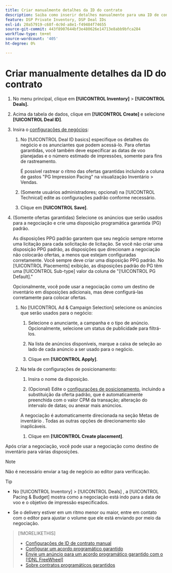 ```yaml
---
title: Criar manualmente detalhes da ID do contrato
description: Saiba como inserir detalhes manualmente para uma ID de contrato.
feature: DSP Private Inventory, DSP Deal IDs
exl-id: 20a57919-c68f-4c9d-a8e1-f49484f74655
source-git-commit: 443f8907644bf3e480626e14713e8abb9bfca284
workflow-type: tm+mt
source-wordcount: '405'
ht-degree: 0%

---
```


# Criar manualmente detalhes da ID do contrato

1. No menu principal, clique em **[!UICONTROL Inventory]** > **[!UICONTROL Deals].**

1. Acima da tabela de dados, clique em **[!UICONTROL Create]** e selecione **[!UICONTROL Deal ID]**.

1. Insira o [configurações de negócios](deal-id-settings.md):

   1. No [!UICONTROL Deal ID basics] especifique os detalhes do negócio e os anunciantes que podem acessá-lo. Para ofertas garantidas, você também deve especificar as datas de voo planejadas e o número estimado de impressões, somente para fins de rastreamento.

      É possível rastrear o ritmo das ofertas garantidas incluindo a coluna de gastos &quot;PG Impression Pacing&quot; na visualização Inventário > Vendas.

   1. (Somente usuários administradores; opcional) na [!UICONTROL Technical] edite as configurações padrão conforme necessário.

   1. Clique em **[!UICONTROL Save]**.

1. (Somente ofertas garantidas) Selecione os anúncios que serão usados para a negociação e crie uma disposição programática garantida (PG) padrão.

   As disposições PPG padrão garantem que seu negócio sempre retorne uma licitação para cada solicitação de licitação. Se você não criar uma disposição PPG padrão, as disposições que direcionam a negociação não colocarão ofertas, a menos que estejam configuradas corretamente. Você sempre deve criar uma disposição PPG padrão. No [!UICONTROL Placements] exibição, as disposições padrão do PG têm uma [!UICONTROL Sub-type] valor da coluna de &quot;[!UICONTROL PG Default].&quot;

   Opcionalmente, você pode usar a negociação como um destino de inventário em disposições adicionais, mas deve configurá-las corretamente para colocar ofertas.

   1. No [!UICONTROL Ad & Campaign Selection] selecione os anúncios que serão usados para o negócio:

      1. Selecione o anunciante, a campanha e o tipo de anúncio. Opcionalmente, selecione um status de publicidade para filtrá-los.

      1. Na lista de anúncios disponíveis, marque a caixa de seleção ao lado de cada anúncio a ser usado para o negócio.

      1. Clique em **[!UICONTROL Apply]**.
   1. Na tela de configurações de posicionamento:

      1. Insira o nome da disposição.

      1. (Opcional) Edite o [configurações de posicionamento](/help/dsp/campaign-management/placements/placement-settings.md), incluindo a substituição da oferta padrão, que é automaticamente preenchida com o valor CPM da transação; alteração do intervalo de datas; ou anexar mais anúncios.

      A negociação é automaticamente direcionada na seção Metas de inventário . Todas as outras opções de direcionamento são inaplicáveis.

      1. Clique em **[!UICONTROL Create placement]**.



Após criar a negociação, você pode usar a negociação como destino de inventário para várias disposições.

>[!NOTE]
>
> Não é necessário enviar a tag de negócio ao editor para verificação.

>[!TIP]
>
>* No [!UICONTROL Inventory] > [!UICONTROL Deals] , a [!UICONTROL Pacing & Budget] mostra como a negociação está indo para a data de voo e o objetivo de impressão especificados.
>
>* Se o delivery estiver em um ritmo menor ou maior, entre em contato com o editor para ajustar o volume que ele está enviando por meio da negociação.


>[!MORELIKETHIS]
>
>* [Configurações de ID de contrato manual](deal-id-settings.md)
>* [Configurar um acordo programático garantido](programmatic-guaranteed-set-up.md)
>* [Envie um anúncio para um acordo programático garantido com o [!DNL FreeWheel]](freewheel-submit.md)
>* [Sobre contratos programáticos garantidos](programmatic-guaranteed-about.md)

<!-- >* [Specify Placements and Ads for a Private Deal](deal-id-attach-placements.md)-->
